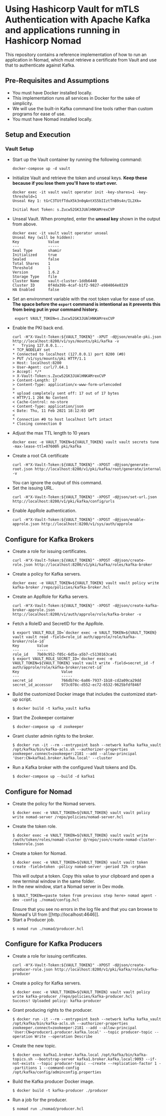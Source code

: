 # Using Hashicorp Vault for mTLS Authentication with Apache Kafka and applications running in Hashicorp Nomad

This repository contains a reference implementation of how to run an application in Nomad, which must retrieve a certificate from Vault and use that to authenticate against Kafka.

## Pre-Requisites and Assumptions

- You must have Docker installed locally.
- This implementation runs all services in Docker for the sake of simplicity.
- We will use the built-in Kafka command line tools rather than custom programs for ease of use.
- You must have Nomad installed locally.

## Setup and Execution

### Vault Setup

- Start up the Vault container by running the following command:
  ```
  docker-compose up -d vault
  ```
- Initialize Vault and retrieve the token and unseal keys. **Keep these because if you lose them you'll have to start over.**
  ```
  docker exec -it vault vault operator init -key-shares=1 -key-threshold=1
  Unseal Key 1: tGrC3TUtfTduX5k3n0qAntXS5bIIztTnB9s4n/IL2Xk=

  Initial Root Token: s.Zucw52GK3JUAlHNKAMrexCVP
  ```
- Unseal Vault. When prompted, enter the **unseal key** shown in the output from above.
  ```
  docker exec -it vault vault operator unseal
  Unseal Key (will be hidden): 
  Key             Value
  ---             -----
  Seal Type       shamir
  Initialized     true
  Sealed          false
  Total Shares    1
  Threshold       1
  Version         1.6.2
  Storage Type    file
  Cluster Name    vault-cluster-1ddb6440
  Cluster ID      0f4da39b-4caf-b1f2-9827-e984064e0329
  HA Enabled      false
  ```
- Set an environment variable with the root token value for ease of use. **The space before the `export` command is intentional as it prevents this from being put in your command history.**
  ```
   export VAULT_TOKEN=s.Zucw52GK3JUAlHNKAMrexCVP
  ```
- Enable the PKI back end.
  ```
  curl -H"X-Vault-Token:${VAULT_TOKEN}" -XPUT -d@json/enable-pki.json http://localhost:8200/v1/sys/mounts/pki/kafka -v
  *   Trying 127.0.0.1...
  * TCP_NODELAY set
  * Connected to localhost (127.0.0.1) port 8200 (#0)
  > PUT /v1/sys/mounts/pki HTTP/1.1
  > Host: localhost:8200
  > User-Agent: curl/7.64.1
  > Accept: */*
  > X-Vault-Token:s.Zucw52GK3JUAlHNKAMrexCVP
  > Content-Length: 17
  > Content-Type: application/x-www-form-urlencoded
  > 
  * upload completely sent off: 17 out of 17 bytes
  < HTTP/1.1 204 No Content
  < Cache-Control: no-store
  < Content-Type: application/json
  < Date: Thu, 11 Feb 2021 18:12:03 GMT
  < 
  * Connection #0 to host localhost left intact
  * Closing connection 0
  ```
- Adjust the max TTL length to 10 years
  ```
  docker exec -e VAULT_TOKEN=${VAULT_TOKEN} vault vault secrets tune -max-lease-ttl=87600h pki/kafka
  ```
- Create a root CA certificate
  ```
  curl -H"X-Vault-Token:${VAULT_TOKEN}" -XPOST -d@json/generate-root.json http://localhost:8200/v1/pki/kafka/root/generate/internal -v
  ```
  You can ignore the output of this command.
- Set the issuing URL.
  ```
  curl -H"X-Vault-Token:${VAULT_TOKEN}" -XPOST -d@json/set-url.json http://localhost:8200/v1/pki/kafka/config/urls
  ```
- Enable AppRole authentication.
  ```
  curl -H"X-Vault-Token:${VAULT_TOKEN}" -XPOST -d@json/enable-approle.json http://localhost:8200/v1/sys/auth/approle
  ```

## Configure for Kafka Brokers

- Create a role for issuing certificates.
  ```
  curl -H"X-Vault-Token:${VAULT_TOKEN}" -XPOST -d@json/create-role.json http://localhost:8200/v1/pki/kafka/roles/kafka-broker
  ```
- Create a policy for Kafka servers.
  ```
  docker exec -e VAULT_TOKEN=${VAULT_TOKEN} vault vault policy write kafka-broker /repo/policies/kafka-broker.hcl
  ```
- Create an AppRole for Kafka servers.
  ```
  curl -H"X-Vault-Token:${VAULT_TOKEN}" -XPOST -d@json/create-kafka-broker-approle.json http://localhost:8200/v1/auth/approle/role/kafka-broker -v
  ```
- Fetch a RoleID and SecretID for the AppRole.
  ```
  $ export VAULT_ROLE_ID=`docker exec -e VAULT_TOKEN=${VAULT_TOKEN} vault vault read -field=role_id auth/approle/role/kafka-broker/role-id`
  Key        Value
  ---        -----
  role_id    7b69c952-f05c-6d5a-a5b7-c5130163ca61
  $ export VAULT_ROLE_SECRET_ID=`docker exec -e VAULT_TOKEN=${VAULT_TOKEN} vault vault write -field=secret_id -f auth/approle/role/kafka-broker/secret-id`
  Key                   Value
  ---                   -----
  secret_id             766db74c-6a86-7937-1b18-cd2a09ca29dd
  secret_id_accessor    973c078c-d552-ec72-6532-9625bfdf846f
- Build the customized Docker image that includes the customized start-up script.
  ```
  $ docker build -t kafka_vault kafka
  ```
- Start the Zookeeper container
  ```
  $ docker-compose up -d zookeeper
  ```
- Grant cluster admin rights to the broker.
  ```
  $ docker run -it --rm --entrypoint bash --network kafka kafka_vault /opt/kafka/bin/kafka-acls.sh --authorizer-properties zookeeper.connect=zookeeper:2181 --add --allow-principal 'User:CN=kafka1.broker.kafka.local' --cluster
  ```
- Run a Kafka broker with the configured Vault tokens and IDs.
  ```
  $ docker-compose up --build -d kafka1
  ```

## Configure for Nomad

- Create the policy for the Nomad servers.
  ```
  $ docker exec -e VAULT_TOKEN=${VAULT_TOKEN} vault vault policy write nomad-server /repo/policies/nomad-server.hcl
  ```
- Create the token role.
  ```
  $ docker exec -e VAULT_TOKEN=${VAULT_TOKEN} vault vault write /auth/token/roles/nomad-cluster @/repo/json/create-nomad-cluster-tokenrole.json
  ```
- Create a token for Nomad.
  ```
  $ docker exec -e VAULT_TOKEN=${VAULT_TOKEN} vault vault token create -field=token -policy nomad-server -period 72h -orphan
  ```
  This will output a token. Copy this value to your clipboard and open a new terminal window in the same folder.
- In the new window, start a Nomad server in Dev mode.
  ```
  $ VAULT_TOKEN=<paste token from previous step here> nomad agent -dev -config ./nomad/config.hcl
  ```
  Ensure that you see no errors in the log file and that you can browse to Nomad's UI from [[http://localhost:4646]].
- Start a Producer job.
  ```
  $ nomad run ./nomad/producer.hcl
  ```

## Configure for Kafka Producers

- Create a role for issuing certificates.
  ```
  curl -H"X-Vault-Token:${VAULT_TOKEN}" -XPOST -d@json/create-producer-role.json http://localhost:8200/v1/pki/kafka/roles/kafka-producer
  ```
- Create a policy for Kafka servers.
  ```
  $ docker exec -e VAULT_TOKEN=${VAULT_TOKEN} vault vault policy write kafka-producer /repo/policies/kafka-producer.hcl
  Success! Uploaded policy: kafka-producer
  ```
- Grant producing rights to the producer.
  ```
  $ docker run -it --rm --entrypoint bash --network kafka kafka_vault /opt/kafka/bin/kafka-acls.sh --authorizer-properties zookeeper.connect=zookeeper:2181 --add --allow-principal 'User:CN=producer1.producer.kafka.local' --topic producer-topic --operation Write --operation Describe
  ```
- Create the new topic.
  ```
  $ docker exec kafka1.broker.kafka.local /opt/kafka/bin/kafka-topics.sh --bootstrap-server kafka1.broker.kafka.local:9093 --if-not-exists --topic producer-topic --create --replication-factor 1 --partitions 1 --command-config /opt/kafka/config/adminconfig.properties
  ```
- Build the Kafka producer Docker image.
  ```
  $ docker build -t kafka-producer ./producer
  ```
- Run a job for the producer.
  ```
  $ nomad run ./nomad/producer.hcl
  ```
